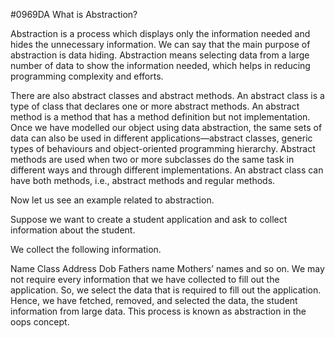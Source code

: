 #0969DA What is Abstraction?

Abstraction is a process which displays only the information needed and hides the unnecessary information. We can say that the main purpose of abstraction is data hiding. Abstraction means selecting data from a large number of data to show the information needed, which helps in reducing programming complexity and efforts.  

There are also abstract classes and abstract methods. An abstract class is a type of class that declares one or more abstract methods. An abstract method is a method that has a method definition but not implementation. Once we have modelled our object using data abstraction, the same sets of data can also be used in different applications—abstract classes, generic types of behaviours and object-oriented programming hierarchy. Abstract methods are used when two or more subclasses do the same task in different ways and through different implementations. An abstract class can have both methods, i.e., abstract methods and regular methods.

Now let us see an example related to abstraction.

Suppose we want to create a student application and ask to collect information about the student.

We collect the following information.  

Name 
Class
Address
Dob
Fathers name
Mothers’ names and so on. 
We may not require every information that we have collected to fill out the application. So, we select the data that is required to fill out the application. Hence, we have fetched, removed, and selected the data, the student information from large data. This process is known as abstraction in the oops concept.
